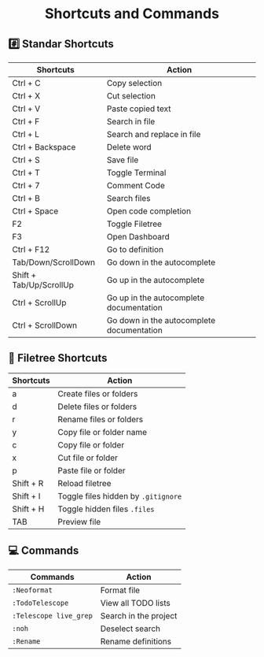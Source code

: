 <h1 align="center">Shortcuts and Commands</h1>

## :hash: Standar Shortcuts

| Shortcuts  | Action |
| ------------- | ------------- |
| Ctrl + C  | Copy selection  |
| Ctrl + X  | Cut selection  |
| Ctrl + V  | Paste copied text |
| Ctrl + F  | Search in file |
| Ctrl + L  | Search and replace in file |
| Ctrl + Backspace | Delete word |
| Ctrl + S | Save file |
| Ctrl + T | Toggle Terminal |
| Ctrl + 7 | Comment Code |
| Ctrl + B | Search files |
| Ctrl + Space | Open code completion |
| F2 | Toggle Filetree |
| F3 | Open Dashboard |
| Ctrl + F12 | Go to definition |
| Tab/Down/ScrollDown | Go down in the autocomplete |
| Shift + Tab/Up/ScrollUp | Go up in the autocomplete |
| Ctrl + ScrollUp | Go up in the autocomplete documentation |
| Ctrl + ScrollDown | Go down in the autocomplete documentation |

## :evergreen_tree: Filetree Shortcuts
| Shortcuts  | Action |
| ------------- | ------------- |
|       a       | Create files or folders |
|       d       | Delete files or folders |
|       r       | Rename files or folders |
|       y       | Copy file or folder name|
|       c       |   Copy file or folder   |
|       x       |   Cut file or folder    |
|       p       |   Paste file or folder  |
|   Shift + R   |    Reload filetree      |
|   Shift + I   |Toggle files hidden by `.gitignore`|
|   Shift + H   |   Toggle hidden files `.files` |
|      TAB      |       Preview file      |

## :computer: Commands

|   Commands    |     Action    |
| ------------- | ------------- |
| `:Neoformat`  |  Format file  |
| `:TodoTelescope`| View all TODO lists|
| `:Telescope live_grep` | Search in the project |
|     `:noh`    | Deselect search|
|   `:Rename`   | Rename definitions |
